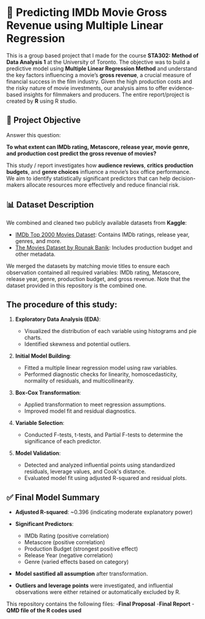 # 🎥 Predicting IMDb Movie Gross Revenue using Multiple Linear Regression

This is a group based project that I made for the course **STA302: Method of Data Analysis 1** at the University of Toronto. The objective was to build a predictive model using **Multiple Linear Regression Method** and understand the key factors influencing a movie’s **gross revenue**, a crucial measure of financial success in the film industry. Given the high production costs and the risky nature of movie investments, our analysis aims to offer evidence-based insights for filmmakers and producers. The entire report/project is created by **R** using R studio.

## 🎯 Project Objective
Answer this question:

**To what extent can IMDb rating, Metascore, release year, movie genre, and production cost predict the gross revenue of movies?**

This study / report investigates how **audience reviews**, **critics** **production budgets**, and **genre choices** influence a movie’s box office performance. We aim to identify statistically significant predictors that can help decision-makers allocate resources more effectively and reduce financial risk.

## 📊 Dataset Description

We combined and cleaned two publicly available datasets from **Kaggle**:
- [IMDb Top 2000 Movies Dataset](https://www.kaggle.com/datasets/prishasawhney/imdb-dataset-top-2000-movies): Contains IMDb ratings, release year, genres, and more.
- [The Movies Dataset by Rounak Banik](https://www.kaggle.com/datasets/rounakbanik/the-movies-dataset): Includes production budget and other metadata.

We merged the datasets by matching movie titles to ensure each observation contained all required variables: IMDb rating, Metascore, release year, genre, production budget, and gross revenue. Note that the dataset provided in this repository is the combined one.

## The procedure of this study:
1. **Exploratory Data Analysis (EDA)**:
   - Visualized the distribution of each variable using histograms and pie charts.
   - Identified skewness and potential outliers.
     
2. **Initial Model Building**:
   - Fitted a multiple linear regression model using raw variables.
   - Performed diagnostic checks for linearity, homoscedasticity, normality of residuals, and multicollinearity.
     
3. **Box-Cox Transformation**:
   - Applied transformation to meet regression assumptions.
   - Improved model fit and residual diagnostics.
     
4. **Variable Selection**:
   - Conducted F-tests, t-tests, and Partial F-tests to determine the significance of each predictor.
     
5. **Model Validation**:
   - Detected and analyzed influential points using standardized residuals, leverage values, and Cook's distance.
   - Evaluated model fit using adjusted R-squared and residual plots.
  
## ✅ Final Model Summary

- **Adjusted R-squared**: ~0.396 (indicating moderate explanatory power)
  
- **Significant Predictors**:
  - IMDb Rating (positive correlation)
  - Metascore (positive correlation)
  - Production Budget (strongest positive effect)
  - Release Year (negative correlation)
  - Genre (varied effects based on category)
    
- **Model sastified all assumption** after transformation.
  
- **Outliers and leverage points** were investigated, and influential observations were either retained or automatically excluded by R.

This repository contains the following files:
-**Final Proposal**
-**Final Report**
-**QMD file of the R codes used**



